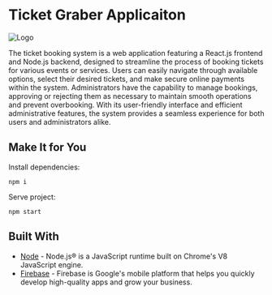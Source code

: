# Ticket Graber Applicaiton 
![Logo](https://github.com/LahiruKumaraHewagama/Ticket_Graber_FE/assets/62339931/94967dd2-523a-4cb3-b9c9-15681b181038)

The ticket booking system is a web application featuring a React.js frontend and Node.js backend, designed to streamline the process of booking tickets for various events or services. Users can easily navigate through available options, select their desired tickets, and make secure online payments within the system. Administrators have the capability to manage bookings, approving or rejecting them as necessary to maintain smooth operations and prevent overbooking. With its user-friendly interface and efficient administrative features, the system provides a seamless experience for both users and administrators alike.

## Make It for You

Install dependencies:
```
npm i
```
Serve project:
```
npm start
```

## Built With

* [Node](https://nodejs.org) - Node.js® is a JavaScript runtime built on Chrome's V8 JavaScript engine.
* [Firebase](https://firebase.google.com/) - Firebase is Google's mobile platform that helps you quickly develop high-quality apps and grow your business.

